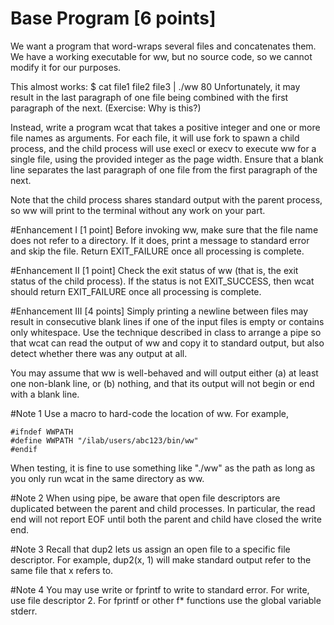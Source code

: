 # Base Program [6 points]
We want a program that word-wraps several files and concatenates them. We have a working executable for ww, but no source code, so we cannot modify it for our purposes.

This almost works:
    $ cat file1 file2 file3 | ./ww 80
Unfortunately, it may result in the last paragraph of one file being combined with the first paragraph of the next. (Exercise: Why is this?)

Instead, write a program wcat that takes a positive integer and one or more file names as arguments. For each file, it will use fork to spawn a child process, and the child process will use execl or execv to execute ww for a single file, using the provided integer as the page width. Ensure that a blank line separates the last paragraph of one file from the first paragraph of the next.

Note that the child process shares standard output with the parent process, so ww will print to the terminal without any work on your part.

#Enhancement I [1 point]
Before invoking ww, make sure that the file name does not refer to a directory. If it does, print a message to standard error and skip the file. Return EXIT_FAILURE once all processing is complete.

#Enhancement II [1 point]
Check the exit status of ww (that is, the exit status of the child process). If the status is not EXIT_SUCCESS, then wcat should return EXIT_FAILURE once all processing is complete.

#Enhancement III [4 points]
Simply printing a newline between files may result in consecutive blank lines if one of the input files is empty or contains only whitespace. Use the technique described in class to arrange a pipe so that wcat can read the output of ww and copy it to standard output, but also detect whether there was any output at all.

You may assume that ww is well-behaved and will output either (a) at least one non-blank line, or (b) nothing, and that its output will not begin or end with a blank line.
 
#Note 1
Use a macro to hard-code the location of ww. For example,

    #ifndef WWPATH
    #define WWPATH "/ilab/users/abc123/bin/ww"
    #endif

When testing, it is fine to use something like "./ww" as the path as long as you only run wcat in the same directory as ww.
 
#Note 2
When using pipe, be aware that open file descriptors are duplicated between the parent and child processes. In particular, the read end will not report EOF until both the parent and child have closed the write end.
 
#Note 3
Recall that dup2 lets us assign an open file to a specific file descriptor. For example, dup2(x, 1) will make standard output refer to the same file that x refers to.
 
#Note 4
You may use write or fprintf to write to standard error. For write, use file descriptor 2. For fprintf or other f* functions use the global variable stderr.